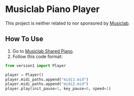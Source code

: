 # Musiclab Piano Player
This project is neither related to nor sponsored by [Musiclab](https://musiclab.chromeexperiments.com/Shared-Piano/).

## How To Use
1. Go to [Musiclab Shared Piano](https://musiclab.chromeexperiments.com/Shared-Piano/).
2. Follow this code format:
```python
from version1 import Player

player = Player()
player.midi_paths.append("midi1.mid")
player.midi_paths.append("midi2.mid")
player.play(init_pause=1, key_pause=0, speed=1)
```

